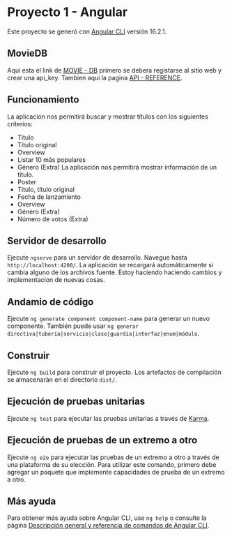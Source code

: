 # Proyecto 1 - Angular

Este proyecto se generó con [Angular CLI](https://github.com/angular/angular-cli) versión 16.2.1.

## MovieDB

Aqui esta el link de [MOVIE - DB](https://www.themoviedb.org/) primero se debera registarse al sitio web y crear una api_key. 
Tambien aqui la pagina [API - REFERENCE](https://developer.themoviedb.org/reference/intro/getting-started).

## Funcionamiento

La aplicación nos permitirá buscar y mostrar títulos con los siguientes criterios:
- Título
- Título original
- Overview
- Listar 10 más populares
- Género (Extra)
La aplicación nos permitirá mostrar información de un título.
- Poster
- Título, título original
- Fecha de lanzamiento
- Overview
- Género (Extra)
- Número de votos (Extra)

## Servidor de desarrollo

Ejecute `ngserve` para un servidor de desarrollo. Navegue hasta `http://localhost:4200/`. La aplicación se recargará automáticamente si cambia alguno de los archivos fuente. 
Estoy haciendo haciendo cambios y implementacion de nuevas cosas.

## Andamio de código

Ejecute `ng generate component component-name` para generar un nuevo componente. También puede usar `ng generar directiva|tubería|servicio|clase|guardia|interfaz|enum|módulo`.

## Construir

Ejecute `ng build` para construir el proyecto. Los artefactos de compilación se almacenarán en el directorio `dist/`.

## Ejecución de pruebas unitarias

Ejecute `ng test` para ejecutar las pruebas unitarias a través de [Karma](https://karma-runner.github.io).

## Ejecución de pruebas de un extremo a otro

Ejecute `ng e2e` para ejecutar las pruebas de un extremo a otro a través de una plataforma de su elección. Para utilizar este comando, primero debe agregar un paquete que implemente capacidades de prueba de un extremo a otro.

## Más ayuda

Para obtener más ayuda sobre Angular CLI, use `ng help` o consulte la página [Descripción general y referencia de comandos de Angular CLI](https://angular.io/cli).
